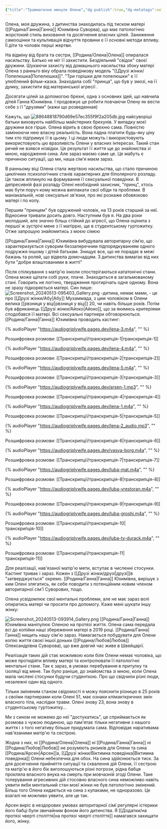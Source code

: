 ```yaml
---
{"title":"Травматичне минуле Олени","dg-publish":true,"dg-metatags":null,"dg-home":null,"permalink":"/rodina/travmatichne-minule-oleni/","dgPassFrontmatter":true,"noteIcon":""}
---
```


Олена, моя дружина, з дитинства знаходилась під тиском матері ([[Родина/Ганна\|Ганна]] Юхимівна Суворва), що має патологічно жорстокий стиль виховання та досягнення власних цілей. Заниження самооцінки та культивація відчуття провини є її основні методи впливу. Її діти та чоловік перші жертви.

На відміну від брата та сестри, [[Родина/Олена\|Олена]] опиралася насильству. Батько не міг її захистити. Бездіяльний "свідок" своєї дружини. Шукаючи захисту від домашнього насильства збоку матері Олена з ранньго віку обрала поведінкову модель "[[Друзі жінки/Попелюшка\|Попелюшка]]". "Три горішки для попелюшки" є її улюблений фільм-казка. Знаходила собі "принца", що був у змозі, на її думку, захистити від материнської агресії . 

Досягати цілей за допомогою брехні, одна з основних ідей, що навчила дітей Ганна Юхимівна. І продовжує це робити повчаючи Олену як вести себе з її "друзями" (кажи що розведенная)

Кажуть, що
![88648818790d69e57ec355f9f2a205db.jpg](/img/user/88648818790d69e57ec355f9f2a205db.jpg) найсуворіші батьки виховують найбільш майстерних брехунів. У випадку моєї дружини все гірше. Олена вірить в свою брехню сама. Повністю замінюючи нею власну реальність. Вона ладна платити будь-яку ціну тим хто підтримує її в цьому. І ці люди можуть і використовують використовують цю вразливість Олени у власних інтересах. Такий стан речей не взявся нізвідки. Це результат її життя ще до знайомства зі мною, народження сина. Але зараз маємо саме це. Це мабуть є причиною ситуації, що ми, наша сім'я маєм зараз.

В ранньому віці Олена стала жертвою насильства, що стало причиною циклічних психологічних станів характерних для біполярного розладу. Це також вплинуло на формування її сексуальної поведінки. В депресивній фазі розладу Олені необхідний захисник, "принц", хтось має бути поруч кому можна виплакати свої  обіди та проблеми. В маніакальній, нові сексуальні зв'язки, про які розкаже обовязково матері і по колу.

Першим "принцем" був одружений чоловік, на 13 років старший за неї. Відносини тривали досить довго. Наступним був я. На два роки молодший, але значно більш стійкий до агресії, що Олена оцінила з першої ж зустрічі мене з її матіррю, ще в студентському гуртожитку.  Отже запрошую знайомитись з моєю сімєю

[[Родина/Ганна\|Ганна]] Юхимівна вибудувала авторитарну сім’ю, що  характеризується суворим беззаперечним підпорядкуванням одного подружжя іншому і дітей батькам. Знищує все, що не порадає в межі бажань та ролей, що відвела домочадцям. З дитинства вимагає від них бути "добре влаштованими в житті" 

Після спілкування з матір'ю інколи спостерігаються кататонічні стани. Олена може щіпати собі руки, плаче. Знаходиться в загальмованому стані. Говорить не логічно, твердження протирічать одне одному. Вона не зразу підкоряється матері. Син пише:
![Screenshot_20240513-095403_Gallery.png](/img/user/Screenshot_20240513-095403_Gallery.png)
-дитина, немає мами, - це про [[Друзі жінки/Абу\|Абу]] Мухаммада, з цим чоловіком в Олени велика [[рвзниця у віці\|рвзниця у віці]] 20, чи навіть більше років. Потім був африканець [[Друзі жінки/Айоко\|Айоко]], що за якимись критеріями сподобався її матері. Всі сексуальні партнери обговорюються. [[Родина/Ганна\|Ганна]] Юхимівна проводить кастинг:

{% audioPlayer "https://audiogriplywife.pages.dev/lena-3.m4a", "" %}

Розшифровка розмови: [[Транскрипції/транскрипція-1\|транскрипція-1]]

{% audioPlayer "https://audiogriplywife.pages.dev/lena-4.m4a", "" %}

Розшифровка розмови: [[Транскрипції/транскрипція-2\|транскрипція-2]]

{% audioPlayer "https://audiogriplywife.pages.dev/lena-5.m4a", "" %}

Розшифровка розмови: [[Транскрипції/транскрипція-3\|транскрипція-3]]

{% audioPlayer "https://audiogriplywife.pages.dev/arsen-1.mp3", "" %}

Розшифровка розмови: [[Транскрипції/транскрипція-4\|транскрипція-4]]

{% audioPlayer "https://audiogriplywife.pages.dev/lena-1.m4a", "" %}

Розшифровка розмови: [[Транскрипції/транскрипція-5\|транскрипція-5]]

{% audioPlayer "https://audiogriplywife.pages.dev/lena-2_audio.mp3", "" %}

Розшифровка розмови: [[Транскрипції/транскрипція-6\|транскрипція-6]]

{% audioPlayer "https://audiogriplywife.pages.dev/vasya-borg.m4a", "" %}

Розшифровка розмови: [[Транскрипції/транскрипція-7\|транскрипція-7]]

{% audioPlayer "https://audiogriplywife.pages.dev/luba-mat.m4a", "" %}

Розшифровка розмови: [[Транскрипції/транскрипція-8\|транскрипція-8]]

{% audioPlayer "https://audiogriplywife.pages.dev/luba-vrestoran.m4a", "" %}

Розшифровка розмови: [[Транскрипції/транскрипція-9\|транскрипція-9]]

{% audioPlayer "https://audiogriplywife.pages.dev/luba-groshi.m4a", "" %}

Розшифровка розмови: [[Транскрипції/транскрипція-10\|транскрипція-10]]

{% audioPlayer "https://audiogriplywife.pages.dev/luba-ty-durack.m4a", "" %}

Розшифровка розмови: [[Транскрипції/транскрипція-11\|транскрипція-11]]

Для реалізації, нав'язаної матір'ю мети, вступає в численні стосунки.  Кастинг триває і зараз. Кожен з [[Друзі жінки/друзі\|друзі]]в "затверджується" окремо. [[Родина/Ганна\|Ганна]] Юхимівна, вирішує з ким Олені злягатись, як себе поводити з потенційним новим членом авторитарної сім'ї Суворових, тощо. 

Олена усвідомлює свої ментальні проблеми, але не має зараз волі опиратись матері чи просити про допомогу. Каже мені шукати іншу жінку:

![Screenshot_20240513-093914_Gallery.png](/img/user/Screenshot_20240513-093914_Gallery.png)
[[Родина/Ганна\|Ганна]] Юхимівна маніпулює Оленою на протязі життя. 
Олена сама передала всі до копійки наші збереження матері в 2019 році. [[Родина/Ганна\|Ганна]] нищить нашу сім'ю зараз. Намагається побудувати для Олени  копію життя своєї іншої доньки ([[Родина/Любов\|Любов]] Олександрівна Суворова), що вже довгий час живе в Швейцарії.


Реалізація таких дій стає можливою коли біля Олени немає чоловіка, що може протидіяти впливу матері та контролювати її патологічні ментальні стани. Так є зараз, в умовах перебування в притулку та ізоляції від мене. Так було раніше, до знайомства зі мною, коли Олена мала числені стосунки будучи студенткою. Про що свідчили різні люди, незалежні один від одного. 

Тільки зміненим станом свідомості я можу пояснити різницю в 25 років з своїми партнерами коли Олені 51, має ознаки клімакткричних змін власного тіла, наслідки травм. Олені знову 23, вона знову в студентському гуртожитку... 

Ми з сином не можемо до неї "достукатись", це сприймається як розмова з чужою людиною, що пам'ятає тільки негативне з нашого життя і з того негативу більше придумала сама. Відповідає наративама нав'язаними матір'ю та сестрою.

Жодна з них, ні [[Родина/Олена\|Олена]] ні [[Родина/Ганна\|Ганна]] ні [[Родина/Любов\|Любов]] не розуміють ризиків для Олени та сина [[Родина/Арсен\|Арсен]]а, [[Друзі жінки/Віктимна поведінка\|Віктимна поведінка]] Олени небезпечна для обох.  На сина здійснюється тиск. За для досягнення прийняття ситуації та схвалення дій Олени, її сестрою та матір'ю в його бік виголошуються різні погрози, рідна бабця прокляла власного внука на смерть при мовчазній згоді Олени. Таке толерування агресивних дій стосовно власного сина неможливо навіть уявити якби ментальний стан моєї жінки не був патологічно змінений. Більш того Олена кидається на сина з кулаками, не одноразово. Це взагалі не можливо уявити, але це так.

Арсен виріс в нездорових умовах авторитарної сімї регулярні істерики його бабці були звичайним фоном його дитинства. Я  [[Додатки/на протязі чверті століття\|на протязі чверті століття]]  намагався захищати його, жінку. 